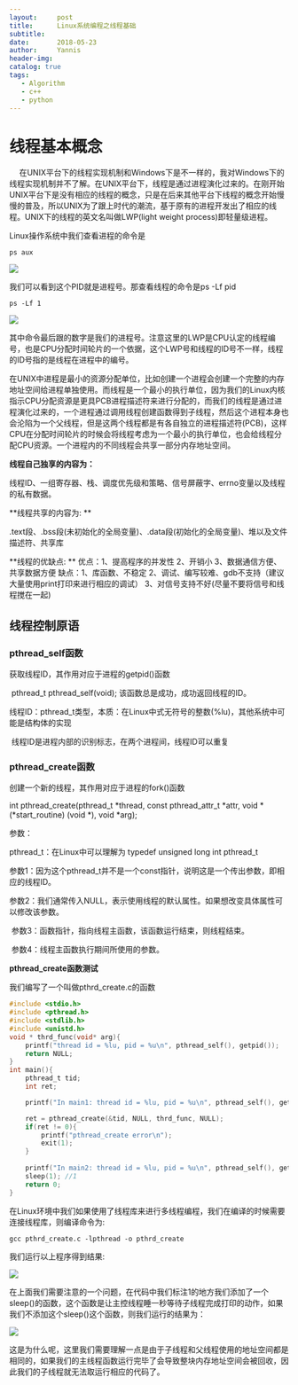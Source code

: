```yaml
---
layout:     post
title:      Linux系统编程之线程基础
subtitle:   
date:       2018-05-23
author:     Yannis
header-img: 
catalog: true
tags:	
   - Algorithm
   - c++
   - python
---
```


# 线程基本概念

&emsp; 在UNIX平台下的线程实现机制和Windows下是不一样的，我对Windows下的线程实现机制并不了解。在UNIX平台下，线程是通过进程演化过来的。在刚开始UNIX平台下是没有相应的线程的概念，只是在后来其他平台下线程的概念开始慢慢的普及，所以UNIX为了跟上时代的潮流，基于原有的进程开发出了相应的线程。UNIX下的线程的英文名叫做LWP(light weight process)即轻量级进程。

Linux操作系统中我们查看进程的命令是

```shell
ps aux
```

![](https://github.com/yupeifengyannis/yupeifengyannis.github.io/raw/master/_posts/UNIX%20Advanced%20Environment%20Programming/img\1542876998794.png)

我们可以看到这个PID就是进程号。那查看线程的命令是ps -Lf pid

```shell
ps -Lf 1
```

![](https://github.com/yupeifengyannis/yupeifengyannis.github.io/raw/master/_posts/UNIX%20Advanced%20Environment%20Programming/img/1542877267762.png)

其中命令最后跟的数字是我们的进程号。注意这里的LWP是CPU认定的线程编号，也是CPU分配时间轮片的一个依据，这个LWP号和线程的ID号不一样，线程的ID号指的是线程在进程中的编号。
	
在UNIX中进程是最小的资源分配单位，比如创建一个进程会创建一个完整的内存地址空间给进程单独使用。而线程是一个最小的执行单位，因为我们的Linux内核指示CPU分配资源是更具PCB进程描述符来进行分配的，而我们的线程是通过进程演化过来的，一个进程通过调用线程创建函数得到子线程，然后这个进程本身也会沦陷为一个父线程，但是这两个线程都是有各自独立的进程描述符(PCB)，这样CPU在分配时间轮片的时候会将线程考虑为一个最小的执行单位，也会给线程分配CPU资源。一个进程内的不同线程会共享一部分内存地址空间。

**线程自己独享的内容为：**

线程ID、一组寄存器、栈、调度优先级和策略、信号屏蔽字、errno变量以及线程的私有数据。

**线程共享的内容为: **

.text段、.bss段(未初始化的全局变量)、.data段(初始化的全局变量)、堆以及文件描述符、共享库

**线程的优缺点: **
优点：1、提高程序的并发性 	2、开销小	3、数据通信方便、共享数据方便
缺点：1、库函数、不稳定	2、调试、编写较难、gdb不支持（建议大量使用print打印来进行相应的调试） 	3、对信号支持不好(尽量不要将信号和线程搅在一起)

## 线程控制原语

### pthread_self函数

获取线程ID，其作用对应于进程的getpid()函数

​	pthread_t pthread_self(void);	该函数总是成功，成功返回线程的ID。

​	线程ID：pthread_t类型，本质：在Linux中式无符号的整数(%lu)，其他系统中可能是结构体的实现

​	线程ID是进程内部的识别标志，在两个进程间，线程ID可以重复

### pthread_create函数

创建一个新的线程，其作用对应于进程的fork()函数

int pthread_create(pthread_t *thread, const pthread_attr_t *attr,  void *(*start_routine) (void *), void *arg);

参数：

​pthread_t：在Linux中可以理解为 typedef  unsigned long int pthread_t

​	参数1：因为这个pthread_t并不是一个const指针，说明这是一个传出参数，即相应的线程ID。

​	参数2：我们通常传入NULL，表示使用线程的默认属性。如果想改变具体属性可以修改该参数。

​	参数3：函数指针，指向线程主函数，该函数运行结束，则线程结束。

​	参数4：线程主函数执行期间所使用的参数。

**pthread_create函数测试**

我们编写了一个叫做pthrd_create.c的函数

```c
#include <stdio.h>
#include <pthread.h>
#include <stdlib.h>
#include <unistd.h>
void * thrd_func(void* arg){
	printf("thread id = %lu, pid = %u\n", pthread_self(), getpid());
	return NULL;
}
int main(){
	pthread_t tid;
	int ret;

	printf("In main1: thread id = %lu, pid = %u\n", pthread_self(), getpid());

	ret = pthread_create(&tid, NULL, thrd_func, NULL);
	if(ret != 0){
		printf("pthread_create error\n");
		exit(1);
	}
	
	printf("In main2: thread id = %lu, pid = %u\n", pthread_self(), getpid());
	sleep(1); //1
	return 0;
}
```

在Linux环境中我们如果使用了线程库来进行多线程编程，我们在编译的时候需要连接线程库，则编译命令为:

```shell
gcc pthrd_create.c -lpthread -o pthrd_create
```

我们运行以上程序得到结果:

![](https://github.com/yupeifengyannis/yupeifengyannis.github.io/raw/master/_posts/UNIX%20Advanced%20Environment%20Programming/img/1542884015372.png)

在上面我们需要注意的一个问题，在代码中我们标注1的地方我们添加了一个sleep()的函数，这个函数是让主控线程睡一秒等待子线程完成打印的动作，如果我们不添加这个sleep()这个函数，则我们运行的结果为：

![](https://github.com/yupeifengyannis/yupeifengyannis.github.io/raw/master/_posts/UNIX%20Advanced%20Environment%20Programming/img\1542884173067.png)

这是为什么呢，这里我们需要理解一点是由于子线程和父线程使用的地址空间都是相同的，如果我们的主线程函数运行完毕了会导致整块内存地址空间会被回收，因此我们的子线程就无法取运行相应的代码了。